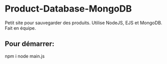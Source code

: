 # Product-Database-MongoDB
Petit site pour sauvegarder des produits. Utilise NodeJS, EJS et MongoDB. Fait en équipe.

## Pour démarrer:
npm i
node main.js
